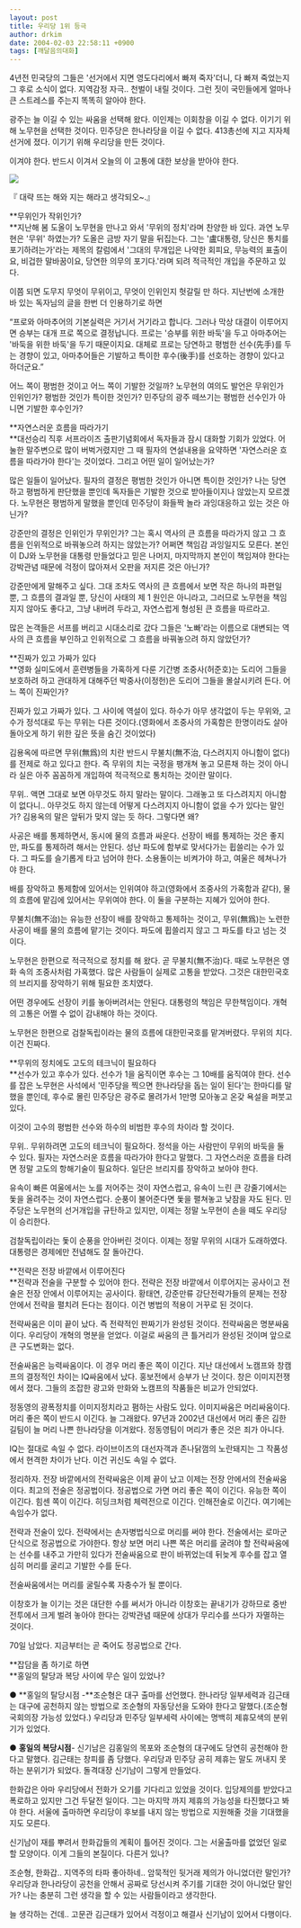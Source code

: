 ```yaml
---
layout: post
title: 우리당 1위 등극
author: drkim
date: 2004-02-03 22:58:11 +0900
tags: [깨달음의대화]
---
```

4년전 민국당의 그들은 '선거에서 지면 영도다리에서 빠져 죽자'더니, 다 빠져 죽었는지 그 후로 소식이 없다. 지역감정 자극.. 천벌이 내릴 것이다. 그런 짓이 국민들에게 얼마나 큰 스트레스를 주는지 똑똑히 알아야 한다. 

광주는 늘 이길 수 있는 싸움을 선택해 왔다. 이인제는 이회창을 이길 수 없다. 이기기 위해 노무현을 선택한 것이다. 민주당은 한나라당을 이길 수 없다. 413총선에 지고 지자체선거에 졌다. 이기기 위해 우리당을 만든 것이다. 

이겨야 한다. 반드시 이겨서 오늘의 이 고통에 대한 보상을 받아야 한다. 


  ![](http://drkimz.com/technote/board/KDR/upimg/1075814514.jpg)


  『 대략 뜨는 해와 지는 해라고 생각되오~.』


**무위인가 작위인가?  
**지난해 봄 도올이 노무현을 만나고 와서 '무위의 정치'라며 찬양한 바 있다. 과연 노무현은 '무위' 하였는가? 도올은 금방 자기 말을 뒤집는다. 그는 '盧대통령, 당신은 통치를 포기하려는가'라는 제목의 칼럼에서 '그대의 무개입은 나약한 회피요, 무능력의 표출이요, 비겁한 말바꿈이요, 당연한 의무의 포기다.'라며 되려 적극적인 개입을 주문하고 있다. 

이쯤 되면 도무지 무엇이 무위이고, 무엇이 인위인지 헛갈릴 만 하다. 지난번에 소개한 바 있는 독자님의 글을 한번 더 인용하기로 하면

“프로와 아마추어의 기본실력은 거기서 거기라고 합니다. 그러나 막상 대결이 이루어지면 승부는 대개 프로 쪽으로 결정납니다. 프로는 '승부를 위한 바둑'을 두고 아마추어는 '바둑을 위한 바둑'을 두기 때문이지요. 대체로 프로는 당연하고 평범한 선수(先手)를 두는 경향이 있고, 아마추어들은 기발하고 특이한 후수(後手)를 선호하는 경향이 있다고 하더군요.”

어느 쪽이 평범한 것이고 어느 쪽이 기발한 것일까? 노무현의 여의도 발언은 무위인가 인위인가? 평범한 것인가 특이한 것인가? 민주당의 광주 떼쓰기는 평범한 선수인가 아니면 기발한 후수인가? 

**자연스러운 흐름을 따라가기  
**대선승리 직후 서프라이즈 출판기념회에서 독자들과 잠시 대화할 기회가 있었다. 어눌한 말주변으로 많이 버벅거렸지만 그 때 필자의 연설내용을 요약하면 '자연스러운 흐름을 따라가야 한다'는 것이었다. 그리고 어떤 일이 일어났는가? 

많은 일들이 일어났다. 필자의 결정은 평범한 것인가 아니면 특이한 것인가? 나는 당연하고 평범하게 판단했을 뿐인데 독자들은 기발한 것으로 받아들이지나 않았는지 모르겠다. 노무현은 평범하게 말했을 뿐인데 민주당이 화들짝 놀라 과잉대응하고 있는 것은 아닌가?

강준만의 결정은 인위인가 무위인가? 그는 혹시 역사의 큰 흐름을 따라가지 않고 그 흐름을 인위적으로 바꿔놓으려 하지는 않았는가? 어쩌면 책임감 과잉일지도 모른다. 본인이 DJ와 노무현을 대통령 만들었다고 믿은 나머지, 마지막까지 본인이 책임져야 한다는 강박관념 때문에 걱정이 많아져서 오판을 저지른 것은 아닌가?

강준만에게 말해주고 싶다. 그대 조차도 역사의 큰 흐름에서 보면 작은 하나의 파편일 뿐, 그 흐름의 결과일 뿐, 당신이 사태의 제 1 원인은 아니라고, 그러므로 노무현을 책임지지 않아도 좋다고, 그냥 내버려 두라고, 자연스럽게 형성된 큰 흐름을 따르라고.

많은 논객들은 서프를 버리고 시대소리로 갔다 그들은 '노빠'라는 이름으로 대변되는 역사의 큰 흐름을 부인하고 인위적으로 그 흐름을 바꿔놓으려 하지 않았던가? 

**진짜가 있고 가짜가 있다  
**영화 실미도에서 훈련병들을 가혹하게 다룬 기간병 조중사(허준호)는 도리어 그들을 보호하려 하고 관대하게 대해주던 박중사(이정헌)은 도리어 그들을 몰살시키려 든다. 어느 쪽이 진짜인가?

진짜가 있고 가짜가 있다. 그 사이에 역설이 있다. 하수가 아무 생각없이 두는 무위와, 고수가 정석대로 두는 무위는 다른 것이다.(영화에서 조중사의 가혹함은 한명이라도 살아돌아오게 하기 위한 깊은 뜻을 숨긴 것이었다)

김용옥에 따르면 무위(無爲)의 치란 반드시 무불치(無不治, 다스려지지 아니함이 없다)를 전제로 하고 있다고 한다. 즉 무위의 치는 국정을 팽개쳐 놓고 모른채 하는 것이 아니라 실은 아주 꼼꼼하게 개입하여 적극적으로 통치하는 것이란 말이다. 

무위.. 액면 그대로 보면 아무것도 하지 말라는 말이다. 그래놓고 또 다스려지지 아니함이 없다니.. 아무것도 하지 않는데 어떻게 다스려지지 아니함이 없을 수가 있다는 말인가? 김용옥의 말은 앞뒤가 맞지 않는 듯 하다. 그렇다면 왜?

사공은 배를 통제하면서, 동시에 물의 흐름과 싸운다. 선장이 배를 통제하는 것은 좋지만, 파도를 통제하려 해서는 안된다. 성난 파도에 함부로 맞서다가는 휩쓸리는 수가 있다. 그 파도를 슬기롭게 타고 넘어야 한다. 소용돌이는 비켜가야 하고, 여울은 헤쳐나가야 한다. 

배를 장악하고 통제함에 있어서는 인위여야 하고(영화에서 조중사의 가혹함과 같다), 물의 흐름에 맡김에 있어서는 무위여야 한다. 이 둘을 구분하는 지혜가 있어야 한다. 

무불치(無不治)는 유능한 선장이 배를 장악하고 통제하는 것이고, 무위(無爲)는 노련한 사공이 배를 물의 흐름에 맡기는 것이다. 파도에 휩쓸리지 않고 그 파도를 타고 넘는 것이다. 

노무현은 한편으로 적극적으로 정치를 해 왔다. 곧 무불치(無不治)다. 때로 노무현은 영화 속의 조중사처럼 가혹했다. 많은 사람들이 실제로 고통을 받았다. 그것은 대한민국호의 브리지를 장악하기 위해 필요한 조치였다. 

어떤 경우에도 선장이 키를 놓아버려서는 안된다. 대통령의 책임은 무한책임이다. 개혁의 고통은 어쩔 수 없이 감내해야 하는 것이다. 

노무현은 한편으로 검찰독립이라는 물의 흐름에 대한민국호를 맡겨버렸다. 무위의 치다. 이건 진짜다.

**무위의 정치에도 고도의 테크닉이 필요하다  
**선수가 있고 후수가 있다. 선수가 1을 움직이면 후수는 그 10배를 움직여야 한다. 선수를 잡은 노무현은 사석에서 '민주당을 찍으면 한나라당을 돕는 일이 된다'는 한마디를 말했을 뿐인데, 후수로 몰린 민주당은 광주로 몰려가서 1만명 모아놓고 온갖 욕설을 퍼붓고 있다.

이것이 고수의 평범한 선수와 하수의 비범한 후수의 차이라 할 것이다. 

무위.. 무위하려면 고도의 테크닉이 필요하다. 정석을 아는 사람만이 무위의 바둑을 둘 수 있다. 필자는 자연스러운 흐름을 따라가야 한다고 말했다. 그 자연스러운 흐름을 타려면 정말 고도의 항해기술이 필요하다. 일단은 브리지를 장악하고 보아야 한다. 

유속이 빠른 여울에서는 노를 저어주는 것이 자연스럽고, 유속이 느린 큰 강줄기에서는 돛을 올려주는 것이 자연스럽다. 순풍이 불어준다면 돛을 펼쳐놓고 낮잠을 자도 된다. 민주당은 노무현의 선거개입을 규탄하고 있지만, 이제는 정말 노무현이 손을 떼도 우리당이 승리한다. 

검찰독립이라는 돛이 순풍을 안아버린 것이다. 이제는 정말 무위의 시대가 도래하였다. 대통령은 경제에만 전념해도 잘 돌아간다. 

**전략은 전장 바깥에서 이루어진다  
**전략과 전술을 구분할 수 있어야 한다. 전략은 전장 바깥에서 이루어지는 공사이고 전술은 전장 안에서 이루어지는 공사이다. 황태연, 강준만류 강단전략가들의 문제는 전장 안에서 전략을 펼치려 든다는 점이다. 이건 병법의 적용이 거꾸로 된 것이다. 

전략싸움은 이미 끝이 났다. 즉 전략적인 판짜기가 완성된 것이다. 전략싸움은 명분싸움이다. 우리당이 개혁의 명분을 얻었다. 이걸로 싸움의 큰 틀거리가 완성된 것이며 앞으로 큰 구도변화는 없다. 

전술싸움은 능력싸움이다. 이 경우 머리 좋은 쪽이 이긴다. 지난 대선에서 노캠프와 창캠프의 결정적인 차이는 IQ싸움에서 났다. 홍보전에서 승부가 난 것이다. 창은 이미지전쟁에서 졌다. 그들의 조잡한 광고와 만화와 노캠프의 작품들은 비교가 안되었다. 

정동영의 광폭정치를 이미지정치라고 폄하는 사람도 있다. 이미지싸움은 머리싸움이다. 머리 좋은 쪽이 반드시 이긴다. 늘 그래왔다. 97년과 2002년 대선에서 머리 좋은 김한길팀이 늘 머리 나쁜 한나라당을 이겨왔다. 정동영팀이 머리가 좋은 것은 죄가 아니다. 

IQ는 절대로 속일 수 없다. 라이브이즈의 대선자객과 존나닭껌의 노란돼지는 그 작품성에서 현격한 차이가 난다. 이건 귀신도 속일 수 없다. 

정리하자. 전장 바깥에서의 전략싸움은 이제 끝이 났고 이제는 전장 안에서의 전술싸움이다. 최고의 전술은 정공법이다. 정공법으로 가면 머리 좋은 쪽이 이긴다. 유능한 쪽이 이긴다. 힘센 쪽이 이긴다. 히딩크처럼 체력전으로 이긴다. 인해전술로 이긴다. 여기에는 속임수가 없다. 

전략과 전술이 있다. 전략에서는 손자병법식으로 머리를 써야 한다. 전술에서는 로마군단식으로 정공법으로 가야한다. 항상 보면 머리 나쁜 쪽은 머리를 굴려야 할 전략싸움에는 선수를 내주고 가만히 있다가 전술싸움으로 판이 바뀌었는데 뒤늦게 후수를 잡고 열심히 머리를 굴리고 기발한 수를 둔다. 

전술싸움에서는 머리를 굴릴수록 자충수가 될 뿐이다. 

이창호가 늘 이기는 것은 대단한 수를 써서가 아니라 이창호는 끝내기가 강하므로 중반전투에서 크게 벌려 놓아야 한다는 강박관념 때문에 상대가 무리수를 쓰다가 자멸하는 것이다. 

70일 남았다. 지금부터는 곧 죽어도 정공법으로 간다. 

**잡담을 좀 하기로 하면  
**홍일의 탈당과 복당 사이에 무슨 일이 있었나? 

● **홍일의 탈당시점 -**조순형은 대구 출마를 선언했다. 한나라당 일부세력과 김근태는 대구에 공천하지 않는 방법으로 조순형의 자동당선을 도와야 한다고 말했다.(조순형 국회의장 가능성 있었다.) 우리당과 민주당 일부세력 사이에는 명백히 제휴모색의 분위기가 있었다. 

● **홍일의 복당시점**- 신기남은 김홍일의 목포와 조순형의 대구에도 당연히 공천해야 한다고 말했다. 김근태는 창피를 좀 당했다. 우리당과 민주당 공히 제휴는 말도 꺼내지 못하는 분위기가 되었다. 돌격대장 신기남이 그렇게 만들었다. 

한화갑은 아마 우리당에서 전화가 오기를 기다리고 있었을 것이다. 입당제의를 받았다고 폭로하고 있지만 그건 두달전 일이다. 그는 마지막 까지 제휴의 가능성을 타진했다고 봐야 한다. 서울에 출마하면 우리당이 후보를 내지 않는 방법으로 지원해줄 것을 기대했을지도 모른다. 

신기남이 재를 뿌려서 한화갑들의 계획이 틀어진 것이다. 그는 서울출마를 없었던 일로 할 모양이다. 이게 그들의 본질이다. 다른거 있나?

조순형, 한화갑.. 지역주의 타파 좋아하네.. 암묵적인 뒷거래 제의가 아니었더란 말인가? 우리당과 한나라당이 공천을 안해서 공짜로 당선시켜 주기를 기대한 것이 아니었단 말인가? 나는 충분히 그런 생각을 할 수 있는 사람들이라고 생각한다. 

늘 생각하는 건데.. 고문관 김근태가 있어서 걱정이고 해결사 신기남이 있어서 다행이다.